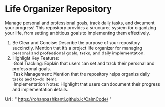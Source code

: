 # Life Organizer Repository 

Manage personal and professional goals, track daily tasks, and document your progress! This repository provides a structured system for organizing your life, from setting ambitious goals to implementing them effectively.
</br>
1. Be Clear and Concise: Describe the purpose of your repository succinctly. Mention that it’s a project life organizer for managing personal and professional goals, tasks, and daily implementation.
2. Highlight Key Features:</br>
·Goal Tracking: Explain that users can set and track their personal and professional goals.</br>
·Task Management: Mention that the repository helps organize daily tasks and to-do items.</br>
·Implementation Notes: Highlight that users can document their progress and implementation details.</br>


Url : " https://rohanpashikanti.github.io/CalmCode/ " 
